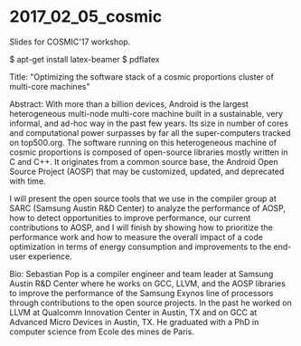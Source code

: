 # 2017_02_05_cosmic
Slides for COSMIC'17 workshop.

$ apt-get install latex-beamer
$ pdflatex

Title: "Optimizing the software stack of a cosmic proportions cluster of
multi-core machines"

Abstract: With more than a billion devices, Android is the largest heterogeneous
multi-node multi-core machine built in  a sustainable, very informal, and ad-hoc
way in the past few years.  Its  size in number of cores and computational power
surpasses by  far all the  super-computers tracked on top500.org.   The software
running  on this  heterogeneous machine  of  cosmic proportions  is composed  of
open-source libraries mostly written in C  and C++.  It originates from a common
source base,  the Android  Open Source  Project (AOSP)  that may  be customized,
updated, and deprecated with time.

I will present the open source tools that we use in the compiler group at SARC
(Samsung Austin R&D Center) to analyze the performance of AOSP, how to detect
opportunities to improve performance, our current contributions to AOSP, and I
will finish by showing how to prioritize the performance work and how to measure
the overall impact of a code optimization in terms of energy consumption and
improvements to the end-user experience.

Bio: Sebastian Pop is a compiler engineer and team leader at Samsung Austin R&D
Center where he works on GCC, LLVM, and the AOSP libraries to improve the
performance of the Samsung Exynos line of processors through contributions to
the open source projects.  In the past he worked on LLVM at Qualcomm Innovation
Center in Austin, TX and on GCC at Advanced Micro Devices in Austin, TX.  He
graduated with a PhD in computer science from Ecole des mines de Paris.

